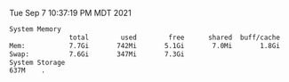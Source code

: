 Tue Sep  7 10:37:19 PM MDT 2021
```bash
System Memory
               total        used        free      shared  buff/cache   available
Mem:           7.7Gi       742Mi       5.1Gi       7.0Mi       1.8Gi       6.6Gi
Swap:          7.6Gi       347Mi       7.3Gi
System Storage
637M	.
```
